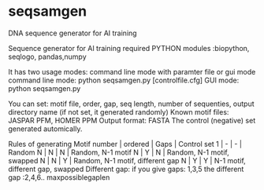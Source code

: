 # seqsamgen
DNA sequence generator for AI training


Sequence generator for AI training
required PYTHON modules :biopython, seqlogo, pandas,numpy

It has two usage modes: command line mode with paramter file or gui mode
command line mode: python seqsamgen.py  [controlfile.cfg]
GUI mode:          python seqsamgen.py

You can set: motif file, order, gap, seq length, number of sequenties, output directory name (if not set, it generated randomly)
Known motif files: JASPAR PFM, HOMER PPM
Output format: FASTA
The control (negative) set generated automically.

Rules of generating
Motif number  |   ordered    | Gaps       |            Control set
1             |     -        |    -       |  Random
N             |     N        |    N       |  Random, N-1 motif
N             |     Y        |    N       |  Random, N-1 motif, swapped
N             |     N        |    Y       |  Random, N-1 motif, different gap
N             |     Y        |    Y       |  N-1 motif, different gap, swapped
Different gap: if you give gaps: 1,3,5 the different gap :2,4,6.. maxpossiblegaplen


